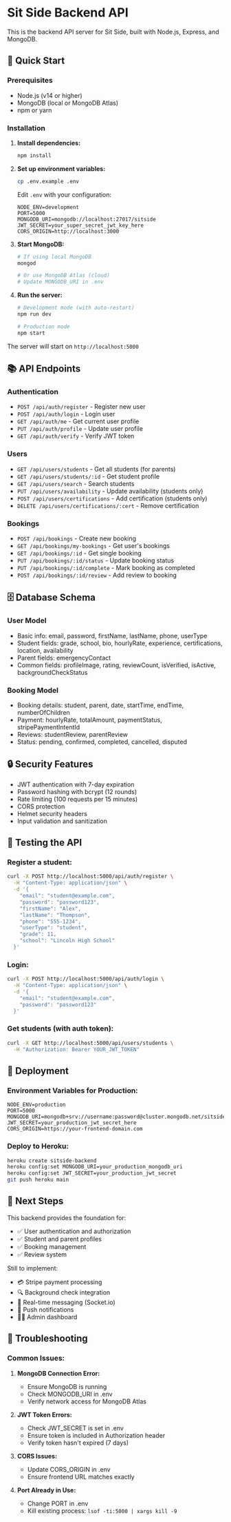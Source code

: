 # Sit Side Backend API

This is the backend API server for Sit Side, built with Node.js, Express, and MongoDB.

## 🚀 Quick Start

### Prerequisites
- Node.js (v14 or higher)
- MongoDB (local or MongoDB Atlas)
- npm or yarn

### Installation

1. **Install dependencies:**
   ```bash
   npm install
   ```

2. **Set up environment variables:**
   ```bash
   cp .env.example .env
   ```
   Edit `.env` with your configuration:
   ```env
   NODE_ENV=development
   PORT=5000
   MONGODB_URI=mongodb://localhost:27017/sitside
   JWT_SECRET=your_super_secret_jwt_key_here
   CORS_ORIGIN=http://localhost:3000
   ```

3. **Start MongoDB:**
   ```bash
   # If using local MongoDB
   mongod
   
   # Or use MongoDB Atlas (cloud)
   # Update MONGODB_URI in .env
   ```

4. **Run the server:**
   ```bash
   # Development mode (with auto-restart)
   npm run dev
   
   # Production mode
   npm start
   ```

The server will start on `http://localhost:5000`

## 📚 API Endpoints

### Authentication
- `POST /api/auth/register` - Register new user
- `POST /api/auth/login` - Login user
- `GET /api/auth/me` - Get current user profile
- `PUT /api/auth/profile` - Update user profile
- `GET /api/auth/verify` - Verify JWT token

### Users
- `GET /api/users/students` - Get all students (for parents)
- `GET /api/users/students/:id` - Get student profile
- `GET /api/users/search` - Search students
- `PUT /api/users/availability` - Update availability (students only)
- `POST /api/users/certifications` - Add certification (students only)
- `DELETE /api/users/certifications/:cert` - Remove certification

### Bookings
- `POST /api/bookings` - Create new booking
- `GET /api/bookings/my-bookings` - Get user's bookings
- `GET /api/bookings/:id` - Get single booking
- `PUT /api/bookings/:id/status` - Update booking status
- `PUT /api/bookings/:id/complete` - Mark booking as completed
- `POST /api/bookings/:id/review` - Add review to booking

## 🗄️ Database Schema

### User Model
- Basic info: email, password, firstName, lastName, phone, userType
- Student fields: grade, school, bio, hourlyRate, experience, certifications, location, availability
- Parent fields: emergencyContact
- Common fields: profileImage, rating, reviewCount, isVerified, isActive, backgroundCheckStatus

### Booking Model
- Booking details: student, parent, date, startTime, endTime, numberOfChildren
- Payment: hourlyRate, totalAmount, paymentStatus, stripePaymentIntentId
- Reviews: studentReview, parentReview
- Status: pending, confirmed, completed, cancelled, disputed

## 🔒 Security Features

- JWT authentication with 7-day expiration
- Password hashing with bcrypt (12 rounds)
- Rate limiting (100 requests per 15 minutes)
- CORS protection
- Helmet security headers
- Input validation and sanitization

## 🧪 Testing the API

### Register a student:
```bash
curl -X POST http://localhost:5000/api/auth/register \
  -H "Content-Type: application/json" \
  -d '{
    "email": "student@example.com",
    "password": "password123",
    "firstName": "Alex",
    "lastName": "Thompson",
    "phone": "555-1234",
    "userType": "student",
    "grade": 11,
    "school": "Lincoln High School"
  }'
```

### Login:
```bash
curl -X POST http://localhost:5000/api/auth/login \
  -H "Content-Type: application/json" \
  -d '{
    "email": "student@example.com",
    "password": "password123"
  }'
```

### Get students (with auth token):
```bash
curl -X GET http://localhost:5000/api/users/students \
  -H "Authorization: Bearer YOUR_JWT_TOKEN"
```

## 🚀 Deployment

### Environment Variables for Production:
```env
NODE_ENV=production
PORT=5000
MONGODB_URI=mongodb+srv://username:password@cluster.mongodb.net/sitside
JWT_SECRET=your_production_jwt_secret_here
CORS_ORIGIN=https://your-frontend-domain.com
```

### Deploy to Heroku:
```bash
heroku create sitside-backend
heroku config:set MONGODB_URI=your_production_mongodb_uri
heroku config:set JWT_SECRET=your_production_jwt_secret
git push heroku main
```

## 📝 Next Steps

This backend provides the foundation for:
- ✅ User authentication and authorization
- ✅ Student and parent profiles
- ✅ Booking management
- ✅ Review system

Still to implement:
- 💳 Stripe payment processing
- 🔍 Background check integration
- 💬 Real-time messaging (Socket.io)
- 📱 Push notifications
- 👨‍💼 Admin dashboard

## 🐛 Troubleshooting

### Common Issues:

1. **MongoDB Connection Error:**
   - Ensure MongoDB is running
   - Check MONGODB_URI in .env
   - Verify network access for MongoDB Atlas

2. **JWT Token Errors:**
   - Check JWT_SECRET is set in .env
   - Ensure token is included in Authorization header
   - Verify token hasn't expired (7 days)

3. **CORS Issues:**
   - Update CORS_ORIGIN in .env
   - Ensure frontend URL matches exactly

4. **Port Already in Use:**
   - Change PORT in .env
   - Kill existing process: `lsof -ti:5000 | xargs kill -9`
